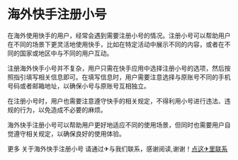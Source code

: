 # 海外快手注册小号

在海外使用快手的用户，经常会遇到需要注册小号的情况。注册小号可以帮助用户在不同的场景下更灵活地使用快手，比如在特定活动中展示不同的内容，或者在不同的国家或地区中与不同的用户互动。

注册海外快手小号并不复杂，用户只需在快手应用中选择注册小号的选项，然后按照指引填写相关信息即可。在填写信息时，用户需要注意选择与原账号不同的手机号码或者邮箱地址，以确保小号与原账号互相独立。

在注册小号时，用户也需要注意遵守快手的相关规定，不得利用小号进行违法、违规的行为，以免造成不必要的麻烦。

海外快手注册小号可以帮助用户更好地适应不同的使用场景，但同时也需要用户自觉遵守相关规定，以确保良好的使用体验。

更多 关于海外快手注册小号 请通过✈与我们联系，感谢阅读,谢谢！[点这✈里联系](https://sms.k02.cc)